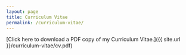 ```yaml
---
layout: page
title: Curriculum Vitae
permalink: /curriculum-vitae/
---
```


[Click here to download a PDF copy of my Curriculum Vitae.]({{ site.url }}/curriculum-vitae/cv.pdf)
